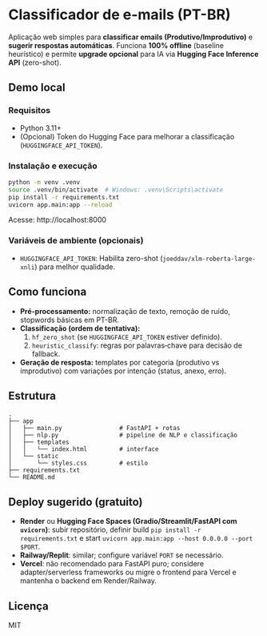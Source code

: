 # Classificador de e-mails (PT-BR)

Aplicação web simples para **classificar emails (Produtivo/Improdutivo)** e **sugerir respostas automáticas**.
Funciona **100% offline** (baseline heurístico) e permite **upgrade opcional** para IA via
**Hugging Face Inference API** (zero-shot).

## Demo local

### Requisitos
- Python 3.11+
- (Opcional) Token do Hugging Face para melhorar a classificação (`HUGGINGFACE_API_TOKEN`).

### Instalação e execução

```bash
python -m venv .venv
source .venv/bin/activate  # Windows: .venv\Scripts\activate
pip install -r requirements.txt
uvicorn app.main:app --reload
```

Acesse: http://localhost:8000

### Variáveis de ambiente (opcionais)
- `HUGGINGFACE_API_TOKEN`: Habilita zero-shot (`joeddav/xlm-roberta-large-xnli`) para melhor qualidade.

## Como funciona

- **Pré-processamento:** normalização de texto, remoção de ruído, stopwords básicas em PT-BR.
- **Classificação (ordem de tentativa):**
  1. `hf_zero_shot` (se `HUGGINGFACE_API_TOKEN` estiver definido).
  2. `heuristic_classify`: regras por palavras‑chave para decisão de fallback.
- **Geração de resposta:** templates por categoria (produtivo vs improdutivo) com variações por intenção (status, anexo, erro).

## Estrutura

```
.
├── app
│   ├── main.py                # FastAPI + rotas
│   ├── nlp.py                 # pipeline de NLP e classificação
│   ├── templates
│   │   └── index.html         # interface
│   └── static
│       └── styles.css         # estilo
├── requirements.txt
└── README.md
```

## Deploy sugerido (gratuito)
- **Render** ou **Hugging Face Spaces (Gradio/Streamlit/FastAPI com `uvicorn`)**: subir repositório, definir build `pip install -r requirements.txt` e start `uvicorn app.main:app --host 0.0.0.0 --port $PORT`.
- **Railway/Replit**: similar; configure variável `PORT` se necessário.
- **Vercel**: não recomendado para FastAPI puro; considere adapter/serverless frameworks ou migre o frontend para Vercel e mantenha o backend em Render/Railway.

## Licença
MIT